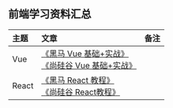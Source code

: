 ## 前端学习资料汇总

主题|文章|备注
|:---|:---|:---|
|Vue|[《黑马 Vue 基础+实战》](https://www.bilibili.com/video/av50680998/?spm_id_from=333.788.b_636f6d6d656e74.129)<br>[《尚硅谷 Vue 基础+实战》](https://www.bilibili.com/video/av49099807/?spm_id_from=333.788.b_636f6d6d656e74.128)<br>|
|React|[《黑马 React 教程》](https://www.bilibili.com/video/av37668737?from=search&seid=5905895736827009101)<br>[《尚硅谷 React教程》](https://www.bilibili.com/video/av51174155?from=search&seid=5905895736827009101)<br>|
